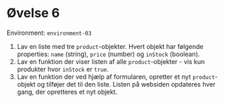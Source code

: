 # Øvelse 6

Environment: `environment-03`

1. Lav en liste med tre `product`-objekter. Hvert objekt har følgende properties: `name` (string), `price` (number) og `inStock` (boolean).
2. Lav en funktion der viser listen af alle `product`-objekter - vis kun produkter hvor `inStock` er `true`.
3. Lav en funktion der ved hjælp af formularen, opretter et nyt `product`-objekt og tilføjer det til den liste. Listen på websiden opdateres hver gang, der opretteres et nyt objekt.
